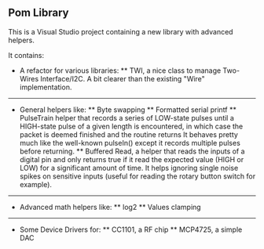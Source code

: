 ## Pom Library

This is a Visual Studio project containing a new library with advanced helpers.

It contains:

* A refactor for various libraries:
** TWI, a nice class to manage Two-Wires Interface/I2C. A bit clearer than the existing "Wire" implementation.

-----

* General helpers like:
** Byte swapping
** Formatted serial printf
** PulseTrain helper that records a series of LOW-state pulses until a HIGH-state pulse of a given length is encountered, in which case the packet is deemed finished and the routine returns
 It behaves pretty much like the well-known pulseIn() except it records multiple pulses before returning.
** Buffered Read, a helper that reads the inputs of a digital pin and only returns true if it read the expected value (HIGH or LOW) for a significant amount of time.
 It helps ignoring single noise spikes on sensitive inputs (useful for reading the rotary button switch for example).

-----

* Advanced math helpers like:
** log2
** Values clamping

-----

* Some Device Drivers for:
** CC1101, a RF chip
** MCP4725, a simple DAC